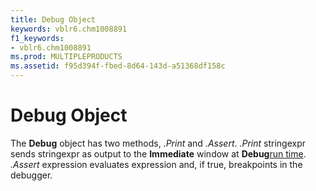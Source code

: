 ```yaml
---
title: Debug Object
keywords: vblr6.chm1008891
f1_keywords:
- vblr6.chm1008891
ms.prod: MULTIPLEPRODUCTS
ms.assetid: f95d394f-fbed-8d64-143d-a51368df158c
---
```



# Debug Object



The  **Debug** object has two methods, _.Print_ and _.Assert_. _.Print_ stringexpr sends stringexpr as output to the **Immediate** window at **Debug**[run time](vbe-glossary.md).
 _.Assert_ expression evaluates expression and, if true, breakpoints in the debugger.

